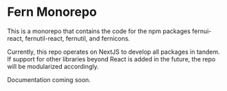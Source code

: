 # Fern Monorepo
This is a monorepo that contains the code for the npm packages fernui-react, fernutil-react, fernutil, and fernicons. 

Currently, this repo operates on NextJS to develop all packages in tandem. If support for other libraries beyond React is added in the future, the repo will be modularized accordingly.

Documentation coming soon.